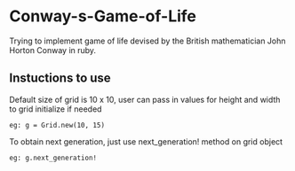 # Conway-s-Game-of-Life
Trying to implement game of life devised by the British mathematician John Horton Conway in ruby.

## Instuctions to use

Default size of grid is 10 x 10, user can pass in values for height and width
to grid initialize if needed

    eg: g = Grid.new(10, 15)  

To obtain next generation, just use next_generation! method on grid object

    eg: g.next_generation!


